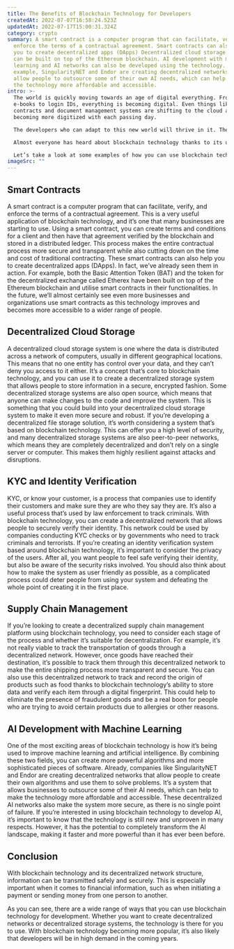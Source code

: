 ```yaml
---
title: The Benefits of Blockchain Technology for Developers
createdAt: 2022-07-07T16:58:24.523Z
updatedAt: 2022-07-17T15:00:31.324Z
category: crypto
summary: A smart contract is a computer program that can facilitate, verify, and
  enforce the terms of a contractual agreement. Smart contracts can also help
  you to create decentralized apps (DApps) Decentralized cloud storage systems
  can be built on top of the Ethereum blockchain. AI development with machine
  learning and AI networks can also be developed using the technology. For
  example, SingularityNET and Endor are creating decentralized networks that
  allow people to outsource some of their own AI needs, which can help to make
  the technology more affordable and accessible.
intro: >-
  The world is quickly moving towards an age of digital everything. From
  e-books to login IDs, everything is becoming digital. Even things like
  contracts and document management systems are shifting to the cloud and
  becoming more digitized with each passing day. 

  The developers who can adapt to this new world will thrive in it. The ability to read and understand code as well as develop new software is a skill that won’t go out of fashion anytime soon. However, there are plenty of other skills that will be even more valuable in the coming years, such as the ability to use emerging technologies like blockchain and artificial intelligence (AI).

  Almost everyone has heard about blockchain technology thanks to its usage in cryptocurrencies like Bitcoin . But what exactly is blockchain technology? A blockchain is a digital ledger that allows users to make secure transactions without the need for a third party or intermediary such as a bank or broker. 

  Let’s take a look at some examples of how you can use blockchain technology for development either now or in the future.
imageSrc: ""
---
```


## Smart Contracts

A smart contract is a computer program that can facilitate, verify, and enforce the terms of a contractual agreement. This is a very useful application of blockchain technology, and it’s one that many businesses are starting to use. Using a smart contract, you can create terms and conditions for a client and then have that agreement verified by the blockchain and stored in a distributed ledger. This process makes the entire contractual process more secure and transparent while also cutting down on the time and cost of traditional contracting. These smart contracts can also help you to create decentralized apps (DApps). 
In fact, we’ve already seen them in action. For example, both the Basic Attention Token (BAT) and the token for the decentralized exchange called Etherex have been built on top of the Ethereum blockchain and utilise smart contracts in their functionalities. In the future, we’ll almost certainly see even more businesses and organizations use smart contracts as this technology improves and becomes more accessible to a wider range of people.

## Decentralized Cloud Storage

A decentralized cloud storage system is one where the data is distributed across a network of computers, usually in different geographical locations. This means that no one entity has control over your data, and they can’t deny you access to it either. It’s a concept that’s core to blockchain technology, and you can use it to create a decentralized storage system that allows people to store information in a secure, encrypted fashion. Some decentralized storage systems are also open source, which means that anyone can make changes to the code and improve the system. This is something that you could build into your decentralized cloud storage system to make it even more secure and robust. If you’re developing a decentralized file storage solution, it’s worth considering a system that’s based on blockchain technology. This can offer you a high level of security, and many decentralized storage systems are also peer-to-peer networks, which means they are completely decentralized and don’t rely on a single server or computer. This makes them highly resilient against attacks and disruptions.

## KYC and Identity Verification

KYC, or know your customer, is a process that companies use to identify their customers and make sure they are who they say they are. It’s also a useful process that’s used by law enforcement to track criminals. With blockchain technology, you can create a decentralized network that allows people to securely verify their identity. This network could be used by companies conducting KYC checks or by governments who need to track criminals and terrorists. If you’re creating an identity verification system based around blockchain technology, it’s important to consider the privacy of the users. After all, you want people to feel safe verifying their identity, but also be aware of the security risks involved. You should also think about how to make the system as user friendly as possible, as a complicated process could deter people from using your system and defeating the whole point of creating it in the first place.

## Supply Chain Management

If you’re looking to create a decentralized supply chain management platform using blockchain technology, you need to consider each stage of the process and whether it’s suitable for decentralization. For example, it’s not really viable to track the transportation of goods through a decentralized network. However, once goods have reached their destination, it’s possible to track them through this decentralized network to make the entire shipping process more transparent and secure. You can also use this decentralized network to track and record the origin of products such as food thanks to blockchain technology’s ability to store data and verify each item through a digital fingerprint. This could help to eliminate the presence of fraudulent goods and be a real boon for people who are trying to avoid certain products due to allergies or other reasons.

## AI Development with Machine Learning

One of the most exciting areas of blockchain technology is how it’s being used to improve machine learning and artificial intelligence. By combining these two fields, you can create more powerful algorithms and more sophisticated pieces of software. Already, companies like SingularityNET and Endor are creating decentralized networks that allow people to create their own algorithms and use them to solve problems. It’s a system that allows businesses to outsource some of their AI needs, which can help to make the technology more affordable and accessible. These decentralized AI networks also make the system more secure, as there is no single point of failure. If you’re interested in using blockchain technology to develop AI, it’s important to know that the technology is still new and unproven in many respects. However, it has the potential to completely transform the AI landscape, making it faster and more powerful than it has ever been before.

## Conclusion

With blockchain technology and its decentralized network structure, information can be transmitted safely and securely. This is especially important when it comes to financial information, such as when initiating a payment or sending money from one person to another.

As you can see, there are a wide range of ways that you can use blockchain technology for development. Whether you want to create decentralized networks or decentralized storage systems, the technology is there for you to use. With blockchain technology becoming more popular, it’s also likely that developers will be in high demand in the coming years.
